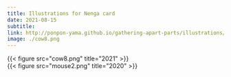 ```yaml
---
title: Illustrations for Nenga card
date: 2021-08-15
subtitle:
link: http://ponpon-yama.github.io/gathering-apart-parts/illustrations/nenga-card
image: ./cow8.png
---
```

{{< figure src="cow8.png" title="2021" >}}   
{{< figure src="mouse2.png" title="2020" >}}

